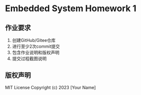 # Embedded System Homework 1
## 作业要求
1. 创建GitHub/Gitee仓库
2. 进行至少2次commit提交
3. 包含作业说明和版权声明
4. 提交过程截图说明

## 版权声明
MIT License
Copyright (c) 2023 [Your Name]
